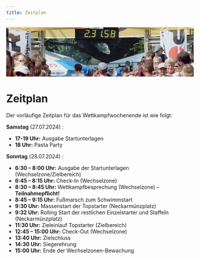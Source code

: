 ```yaml
---
title: Zeitplan
---
```


![Zeitplan](/img/banner/Zeitplan.jpeg)

# Zeitplan

Der vorläufige Zeitplan für das Wettkampfwochenende ist wie folgt:

**Samstag** (27.07.2024) :
- **17-19 Uhr:** Ausgabe Startunterlagen
- **18 Uhr:** Pasta Party

**Sonntag** (28.07.2024) :
- **6:30 – 8:00 Uhr:** Ausgabe der Startunterlagen (Wechselzone/Zielbereich)
- **6:45 – 8:15 Uhr:** Check-In (Wechselzone)
- **8:30 – 8:45 Uhr:** Wettkampfbesprechung (Wechselzone) – **Teilnahmepflicht!**
- **8:45 – 9:15 Uhr:** Fußmarsch zum Schwimmstart
- **9:30 Uhr:** Massenstart der Topstarter (Neckarmünzplatz)
- **9:32 Uhr:** Rolling Start der restlichen Einzelstarter und Staffeln (Neckarmünzplatz)
- **11:30 Uhr:** Zieleinlauf Topstarter (Zielbereich)
- **12:45 – 15:00 Uhr:** Check-Out (Wechselzone)
- **13:40 Uhr:** Zielschluss
- **14:30 Uhr:** Siegerehrung
- **15:00 Uhr:** Ende der Wechselzonen-Bewachung
